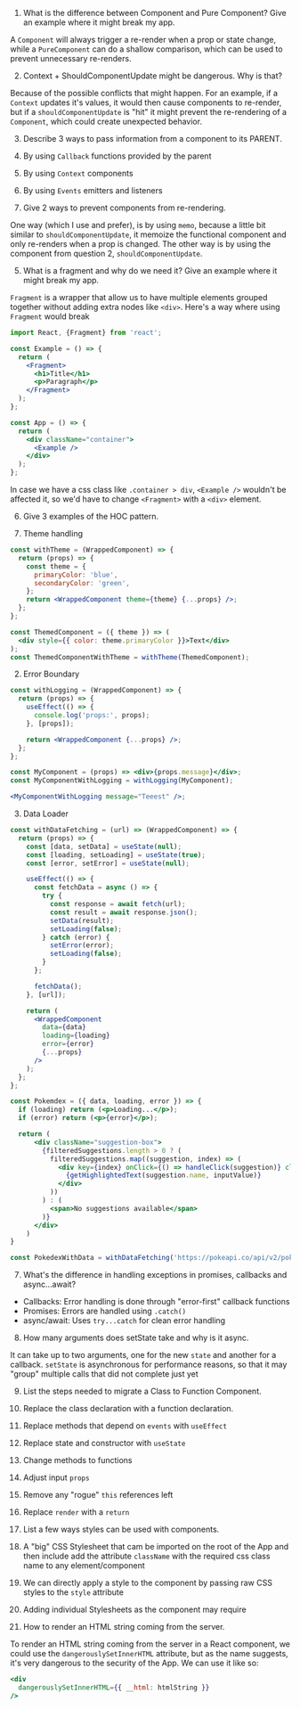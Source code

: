 1. What is the difference between Component and Pure Component? Give an example where it might break my app.

  A `Component` will always trigger a re-render when a prop or state change, while a `PureComponent` can do a shallow comparison, which can be used to prevent unnecessary re-renders.

2. Context + ShouldComponentUpdate might be dangerous. Why is that?

  Because of the possible conflicts that might happen. For an example, if a `Context` updates it's values, it would then cause components to re-render, but if a `shouldComponentUpdate` is "hit" it might prevent the re-rendering of a `Component`, which could create unexpected behavior.

3. Describe 3 ways to pass information from a component to its PARENT.

  1. By using `Callback` functions provided by the parent
  2. By using `Context` components
  3. By using `Events` emitters and listeners 

4. Give 2 ways to prevent components from re-rendering.

  One way (which I use and prefer), is by using `memo`, because a little bit similar to `shouldComponentUpdate`, it memoize the functional component and only re-renders when a prop is changed. The other way is by using the component from question 2, `shouldComponentUpdate`.

5. What is a fragment and why do we need it? Give an example where it might break my app.

  `Fragment` is a wrapper that allow us to have multiple elements grouped together without adding extra nodes like `<div>`. 
  Here's a way where using `Fragment` would break
  ```jsx
  import React, {Fragment} from 'react';

  const Example = () => {
    return (
      <Fragment>
        <h1>Title</h1>
        <p>Paragraph</p>
      </Fragment>
    );
  };

  const App = () => {
    return (
      <div className="container">
        <Example />
      </div>
    );
  };
  ```
  In case we have a css class like `.container > div`, `<Example />` wouldn't be affected it, so we'd have to change `<Fragment>` with a `<div>` element.

6. Give 3 examples of the HOC pattern.

  1. Theme handling
  ```jsx
  const withTheme = (WrappedComponent) => {
    return (props) => {
      const theme = {
        primaryColor: 'blue',
        secondaryColor: 'green',
      };
      return <WrappedComponent theme={theme} {...props} />;
    };
  };

  const ThemedComponent = ({ theme }) => (
    <div style={{ color: theme.primaryColor }}>Text</div>
  );
  const ThemedComponentWithTheme = withTheme(ThemedComponent);
  ```

  2. Error Boundary
  ```jsx
  const withLogging = (WrappedComponent) => {
    return (props) => {
      useEffect(() => {
        console.log('props:', props);
      }, [props]);

      return <WrappedComponent {...props} />;
    };
  };

  const MyComponent = (props) => <div>{props.message}</div>;
  const MyComponentWithLogging = withLogging(MyComponent);

  <MyComponentWithLogging message="Teeest" />;
  ```

  3. Data Loader
  ```jsx
  const withDataFetching = (url) => (WrappedComponent) => {
    return (props) => {
      const [data, setData] = useState(null);
      const [loading, setLoading] = useState(true);
      const [error, setError] = useState(null);

      useEffect(() => {
        const fetchData = async () => {
          try {
            const response = await fetch(url);
            const result = await response.json();
            setData(result);
            setLoading(false);
          } catch (error) {
            setError(error);
            setLoading(false);
          }
        };

        fetchData();
      }, [url]);

      return (
        <WrappedComponent
          data={data}
          loading={loading}
          error={error}
          {...props}
        />
      );
    };
  };
  
  const Pokemdex = ({ data, loading, error }) => {
    if (loading) return (<p>Loading...</p>);
    if (error) return (<p>{error}</p>);

    return (
        <div className="suggestion-box">
          {filteredSuggestions.length > 0 ? (
            filteredSuggestions.map((suggestion, index) => (
              <div key={index} onClick={() => handleClick(suggestion)} className="suggestion-item">
                {getHighlightedText(suggestion.name, inputValue)}
              </div>
            ))
          ) : (
            <span>No suggestions available</span>
          )}
        </div>
      )
  }

  const PokedexWithData = withDataFetching('https://pokeapi.co/api/v2/pokemon?limit=2000&offset=0')(Pokemdex);  
  ```

7. What's the difference in handling exceptions in promises, callbacks and async...await?

  - Callbacks: Error handling is done through "error-first" callback functions
  - Promises: Errors are handled using `.catch()`
  - async/await: Uses `try...catch` for clean error handling

8. How many arguments does setState take and why is it async.

  It can take up to two arguments, one for the new `state` and another for a callback. `setState` is asynchronous for performance reasons, so that it may "group" multiple calls that did not complete just yet

9. List the steps needed to migrate a Class to Function Component.

  1. Replace the class declaration with a function declaration.
  2. Replace methods that depend on `events` with `useEffect`
  3. Replace state and constructor with `useState`
  4. Change methods to functions
  6. Adjust input `props`
  5. Remove any "rogue" `this` references left
  7. Replace `render` with a `return`

10. List a few ways styles can be used with components. 

  1. A "big" CSS Stylesheet that cam be imported on the root of the App and then include add the attribute `className` with the required css class name to any element/component
  2. We can directly apply a style to the component by passing raw CSS styles to the `style` attribute
  3. Adding individual Stylesheets as the component may require

11. How to render an HTML string coming from the server.

  To render an HTML string coming from the server in a React component, we could use the `dangerouslySetInnerHTML` attribute, but as the name suggests, it's very dangerous to the security of the App.
  We can use it like so:
  ```jsx
  <div
    dangerouslySetInnerHTML={{ __html: htmlString }}
  />
  ```